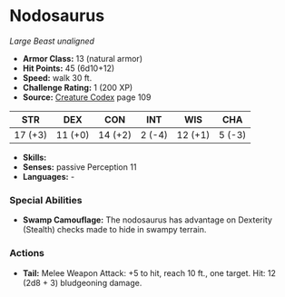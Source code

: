 # Nodosaurus

*Large* *Beast* *unaligned*

- **Armor Class:** 13 (natural armor)
- **Hit Points:** 45 (6d10+12)
- **Speed:** walk 30 ft.
- **Challenge Rating:** 1 (200 XP)
- **Source:** [Creature Codex](https://koboldpress.com/kpstore/product/creature-codex-for-5th-edition-dnd) page 109

| STR | DEX | CON | INT | WIS | CHA |
| --- | --- | --- | --- | --- | --- |
| 17 (+3) | 11 (+0) | 14 (+2) | 2 (-4) | 12 (+1) | 5 (-3) |

- **Skills:** 
- **Senses:** passive Perception 11
- **Languages:** -
### Special Abilities
- **Swamp Camouflage:** The nodosaurus has advantage on Dexterity (Stealth) checks made to hide in swampy terrain.
### Actions
- **Tail:** Melee Weapon Attack: +5 to hit, reach 10 ft., one target. Hit: 12 (2d8 + 3) bludgeoning damage.


